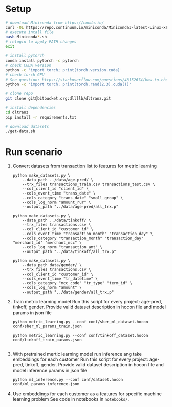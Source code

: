 # Setup

```sh
# download Miniconda from https://conda.io/
curl -OL https://repo.continuum.io/miniconda/Miniconda3-latest-Linux-x86_64.sh
# execute intall file
bash Miniconda*.sh
# relogin to apply PATH changes
exit

# install pytorch
conda install pytorch -c pytorch
# check CUDA version
python -c 'import torch; print(torch.version.cuda)'
# chech torch GPU
# See question: https://stackoverflow.com/questions/48152674/how-to-check-if-pytorch-is-using-the-gpu
python -c 'import torch; print(torch.rand(2,3).cuda())'

# clone repo
git clone git@bitbucket.org:dllllb/dltranz.git

# install dependencies
cd dltranz
pip install -r requirements.txt

# download datasets
./get-data.sh
```

# Run scenario
1. Convert datasets from transaction list to features for metric learning
    ```
    python make_datasets.py \
        --data_path ../data/age-pred/ \
        --trx_files transactions_train.csv transactions_test.csv \
        --col_client_id "client_id" \
        --cols_event_time "trans_date" \
        --cols_category "trans_date" "small_group" \
        --cols_log_norm "amount_rur" \
        --output_path "../data/age-pred/all_trx.p"
    
    python make_datasets.py \
        --data_path ../data/tinkoff/ \
        --trx_files transactions.csv \
        --col_client_id "customer_id" \
        --cols_event_time "transaction_month" "transaction_day" \
        --cols_category "transaction_month" "transaction_day" "merchant_id" "merchant_mcc" \
        --cols_log_norm "transaction_amt" \
        --output_path "../data/tinkoff/all_trx.p"
    
    python make_datasets.py \
        --data_path data/gender/ \
        --trx_files transactions.csv \
        --col_client_id "customer_id" \
        --cols_event_time "tr_datetime" \
        --cols_category "mcc_code" "tr_type" "term_id" \
        --cols_log_norm "amount" \
        --output_path "../data/gender/all_trx.p"
    
    ```

2. Train metric learning model
    Run this script for every project: age-pred, tinkoff, gender.
    Provide valid dataset description in hocon file and model params in json file
    ```
    python metric_learning.py --conf conf/sber_ml_dataset.hocon conf/sber_ml_params_train.json
    
    python metric_learning.py --conf conf/tinkoff_dataset.hocon conf/tinkoff_train_params.json
    
    
    ```

3. With pretrained mertic learning model run inference ang take embeddings for each customer
    Run this script for every project: age-pred, tinkoff, gender.
    Provide valid dataset description in hocon file and model inference params in json file
    ```
    python ml_inference.py --conf conf/dataset.hocon conf/ml_params_inference.json
    ```

4. Use embeddings for each customer as a features for specific machine learning problem
    See code in notebooks in `notebooks/`.
